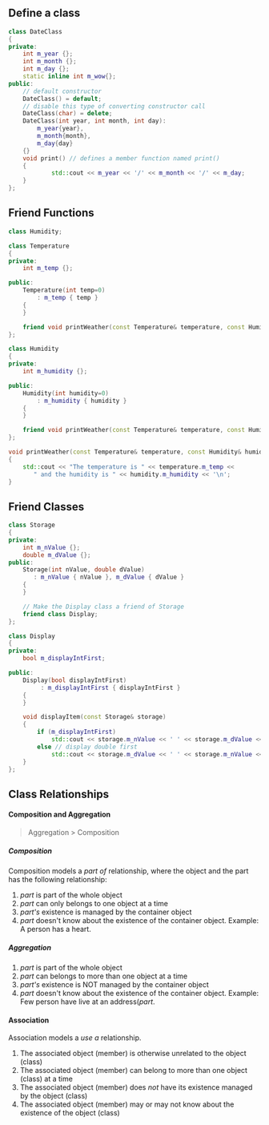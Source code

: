 ## Define a class
```cpp
class DateClass
{
private:
    int m_year {};
    int m_month {};
    int m_day {};
	static inline int m_wow{};
public:
	// default constructor
	DateClass() = default;
	// disable this type of converting constructor call
	DateClass(char) = delete;
	DateClass(int year, int month, int day):
		m_year{year},
		m_month{month},
		m_day{day}
	{}
	void print() // defines a member function named print()
	{
	        std::cout << m_year << '/' << m_month << '/' << m_day;
	}
};
```
## Friend Functions
```cpp
class Humidity;

class Temperature
{
private:
    int m_temp {};

public:
    Temperature(int temp=0)
        : m_temp { temp }
    {
    }

    friend void printWeather(const Temperature& temperature, const Humidity& humidity);
};

class Humidity
{
private:
    int m_humidity {};

public:
    Humidity(int humidity=0)
        : m_humidity { humidity }
    {
    }

    friend void printWeather(const Temperature& temperature, const Humidity& humidity);
};

void printWeather(const Temperature& temperature, const Humidity& humidity)
{
    std::cout << "The temperature is " << temperature.m_temp <<
       " and the humidity is " << humidity.m_humidity << '\n';
}
```
## Friend Classes
```cpp
class Storage
{
private:
    int m_nValue {};
    double m_dValue {};
public:
    Storage(int nValue, double dValue)
       : m_nValue { nValue }, m_dValue { dValue }
    {
    }

    // Make the Display class a friend of Storage
    friend class Display;
};

class Display
{
private:
    bool m_displayIntFirst;

public:
    Display(bool displayIntFirst)
         : m_displayIntFirst { displayIntFirst }
    {
    }

    void displayItem(const Storage& storage)
    {
        if (m_displayIntFirst)
            std::cout << storage.m_nValue << ' ' << storage.m_dValue << '\n';
        else // display double first
            std::cout << storage.m_dValue << ' ' << storage.m_nValue << '\n';
    }
};
```

## Class Relationships
#### Composition and Aggregation

> Aggregation > Composition

##### Composition
Composition models a *part of* relationship, where the object and the part has the following relationship:
1. *part* is part of the whole object
2. *part* can only belongs to one object at a time
3. *part's* existence is managed by the container object
4. *part* doesn't know about the existence of the container object.
Example: A person has a heart.
##### Aggregation
1. *part* is part of the whole object
2. *part* can belongs to more than one object at a time
3. *part's* existence is NOT managed by the container object
4. *part* doesn't know about the existence of the container object.
Example: Few person have live at an address(*part*.

#### Association
Association models a *use a* relationship.
1.   The associated object (member) is otherwise unrelated to the object (class)
2.   The associated object (member) can belong to more than one object (class) at a time
3.   The associated object (member) does _not_ have its existence managed by the object (class)
4.   The associated object (member) may or may not know about the existence of the object (class)
